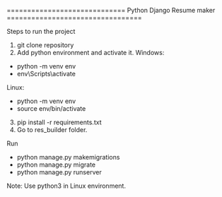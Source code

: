 ============================= Python Django Resume maker =================================



Steps to run the project

1. git clone repository
2. Add python environment and activate it.
Windows:
- python -m venv env
- env\Scripts\activate

Linux:
- python -m venv env
- source env/bin/activate

3. pip install -r requirements.txt
4. Go to res_builder folder.

Run
- python manage.py makemigrations
- python manage.py migrate
- python manage.py runserver 

Note: Use python3 in Linux environment.